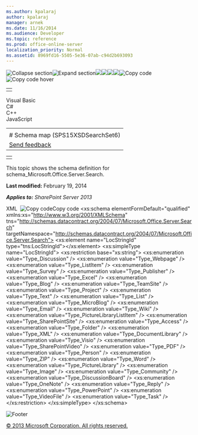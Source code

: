 ```yaml
---
ms.author: kpalaraj
author: kpalaraj
manager: arnek
ms.date: 11/16/2014
ms.audience: Developer
ms.topic: reference
ms.prod: office-online-server
localization_priority: Normal
ms.assetid: 8969fd16-5505-5e36-07ab-c94d2b693093
---
```


![Collapse
section](../icons/collapse_all.gif "Collapse section")![Expand
section](../icons/expand_all.gif "Expand section")![](../icons/collapse_all.gif)![](../icons/expand_all.gif)![](../icons/dropdown.gif)![](../icons/dropdownHover.gif)![Copy
code](../icons/copycode.gif "Copy code")![Copy code
hover](../icons/copycodeHighlight.gif "Copy code hover")
<table>
<tbody>
<tr class="odd">
<td align="left"></td>
</tr>
</tbody>
</table>

Visual Basic  
C\#  
C++  
JavaScript  

<table>
<tbody>
<tr class="odd">
<td align="left"><span id="runningHeaderText"></span></td>
</tr>
<tr class="even">
<td align="left"># Schema map (SPS15XSDSearchSet6)</td>
</tr>
<tr class="odd">
<td align="left"><span id="headfeedbackarea" class="feedbackhead"><a href="javascript:SubmitFeedback(&#39;docthis@Microsoft.com&#39;,&#39;&#39;,&#39;&#39;,&#39;&#39;,&#39;1.0.18082.1225&#39;,&#39;%0\dThank%20you%20for%20your%20feedback.%20The%20developer%20writing%20teams%20use%20your%20feedback%20to%20improve%20documentation.%20While%20we%20are%20reviewing%20your%20feedback,%20we%20may%20send%20you%20e-mail%20to%20ask%20for%20clarification%20or%20feedback%20on%20a%20solution.%20We%20do%20not%20use%20your%20e-mail%20address%20for%20any%20other%20purpose%20and%20we%20delete%20it%20after%20we%20finish%20our%20review.%0\AFor%20further%20information%20about%20the%20privacy%20policies%20of%20Microsoft,%20please%20see%20http://privacy.microsoft.com/en-us/default.aspx.%0\A%0\d&#39;,&#39;Customer%20feedback&#39;);">Send feedback</a></span></td>
</tr>
</tbody>
</table>

<table>
<colgroup>
<col width="100%" />
</colgroup>
<tbody>
<tr class="odd">
<td align="left"></td>
</tr>
</tbody>
</table>

This topic shows the schema definition for <span
class="keyword">schema\_Microsoft.Office.Server.Search</span>.

**Last modified:** February 19, 2014

***Applies to:** SharePoint Server 2013*

<span codelanguage="xmlLang"></span>
XML 
<span class="copyCode" onclick="CopyCode(this)"
onkeypress="CopyCode_CheckKey(this, event)"
onmouseover="ChangeCopyCodeIcon(this)"
onmouseout="ChangeCopyCodeIcon(this)" tabindex="0">![Copy
code](../icons/copycode.gif "Copy code")Copy code</span>
    <xs:schema elementFormDefault="qualified" xmlns:xs="http://www.w3.org/2001/XMLSchema" tns="http://schemas.datacontract.org/2004/07/Microsoft.Office.Server.Search" targetNamespace="http://schemas.datacontract.org/2004/07/Microsoft.Office.Server.Search">
        <xs:element name="LocStringId" type="tns:LocStringId"></xs:element>
        <xs:simpleType name="LocStringId">
            <xs:restriction base="xs:string">
                <xs:enumeration value="Type_Discussion" />
                <xs:enumeration value="Type_Webpage" />
                <xs:enumeration value="Type_ListItem" />
                <xs:enumeration value="Type_Survey" />
                <xs:enumeration value="Type_Publisher" />
                <xs:enumeration value="Type_Excel" />
                <xs:enumeration value="Type_Blog" />
                <xs:enumeration value="Type_TeamSite" />
                <xs:enumeration value="Type_Project" />
                <xs:enumeration value="Type_Text" />
                <xs:enumeration value="Type_List" />
                <xs:enumeration value="Type_MicroBlog" />
                <xs:enumeration value="Type_Email" />
                <xs:enumeration value="Type_Wiki" />
                <xs:enumeration value="Type_PictureLibraryListItem" />
                <xs:enumeration value="Type_SharePointSite" />
                <xs:enumeration value="Type_Access" />
                <xs:enumeration value="Type_Folder" />
                <xs:enumeration value="Type_XML" />
                <xs:enumeration value="Type_DocumentLibrary" />
                <xs:enumeration value="Type_Visio" />
                <xs:enumeration value="Type_SharePointVideo" />
                <xs:enumeration value="Type_PDF" />
                <xs:enumeration value="Type_Person" />
                <xs:enumeration value="Type_ZIP" />
                <xs:enumeration value="Type_Word" />
                <xs:enumeration value="Type_PictureLibrary" />
                <xs:enumeration value="Type_Image" />
                <xs:enumeration value="Type_Community" />
                <xs:enumeration value="Type_DiscussionBoard" />
                <xs:enumeration value="Type_OneNote" />
                <xs:enumeration value="Type_Reply" />
                <xs:enumeration value="Type_PowerPoint" />
                <xs:enumeration value="Type_VideoFile" />
                <xs:enumeration value="Type_Task" />
            </xs:restriction>
        </xs:simpleType>
    </xs:schema>

![Footer](../icons/footer.gif "Footer")

[© 2013 Microsoft Corporation. All rights
reserved.](office-2013-documentation-copyright-notice.htm)



